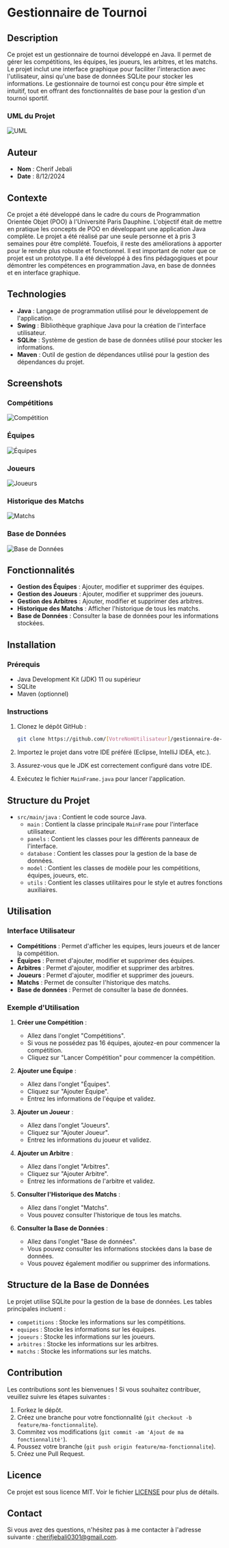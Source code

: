 # Gestionnaire de Tournoi

## Description

Ce projet est un gestionnaire de tournoi développé en Java. Il permet de gérer les compétitions, les équipes, les joueurs, les arbitres, et les matchs. Le projet inclut une interface graphique pour faciliter l'interaction avec l'utilisateur, ainsi qu'une base de données SQLite pour stocker les informations. Le gestionnaire de tournoi est conçu pour être simple et intuitif, tout en offrant des fonctionnalités de base pour la gestion d'un tournoi sportif.

### UML du Projet

![UML](ClasseUML.png)

## Auteur

- **Nom** : Cherif Jebali
- **Date** : 8/12/2024

## Contexte

Ce projet a été développé dans le cadre du cours de Programmation Orientée Objet (POO) à l'Université Paris Dauphine. L'objectif était de mettre en pratique les concepts de POO en développant une application Java complète. Le projet a été réalisé par une seule personne et à pris 3 semaines pour être complété. Touefois, il reste des améliorations à apporter pour le rendre plus robuste et fonctionnel.
Il est important de noter que ce projet est un prototype. Il a été développé à des fins pédagogiques et pour démontrer les compétences en programmation Java, en base de données et en interface graphique.

## Technologies

- **Java** : Langage de programmation utilisé pour le développement de l'application.
- **Swing** : Bibliothèque graphique Java pour la création de l'interface utilisateur.
- **SQLite** : Système de gestion de base de données utilisé pour stocker les informations.
- **Maven** : Outil de gestion de dépendances utilisé pour la gestion des dépendances du projet.

## Screenshots

### Compétitions

![Compétition](screenshots/competition.JPG)

### Équipes

![Équipes](screenshots/ajouer_equipe.JPG)

### Joueurs

![Joueurs](screenshots/ajouter_joueur.JPG)

### Historique des Matchs

![Matchs](screenshots/historique_matchs.JPG)

### Base de Données

![Base de Données](screenshots/vue_bdd.JPG)

## Fonctionnalités

- **Gestion des Équipes** : Ajouter, modifier et supprimer des équipes.
- **Gestion des Joueurs** : Ajouter, modifier et supprimer des joueurs.
- **Gestion des Arbitres** : Ajouter, modifier et supprimer des arbitres.
- **Historique des Matchs** : Afficher l'historique de tous les matchs.
- **Base de Données** : Consulter la base de données pour les informations stockées.

## Installation

### Prérequis

- Java Development Kit (JDK) 11 ou supérieur
- SQLite
- Maven (optionnel)

### Instructions

1. Clonez le dépôt GitHub :

    ```bash
    git clone https://github.com/[VotreNomUtilisateur]/gestionnaire-de-tournoi.git
    ```

2. Importez le projet dans votre IDE préféré (Eclipse, IntelliJ IDEA, etc.).

3. Assurez-vous que le JDK est correctement configuré dans votre IDE.

4. Exécutez le fichier `MainFrame.java` pour lancer l'application.

## Structure du Projet

- `src/main/java` : Contient le code source Java.
  - `main` : Contient la classe principale `MainFrame` pour l'interface utilisateur.
  - `panels` : Contient les classes pour les différents panneaux de l'interface.
  - `database` : Contient les classes pour la gestion de la base de données.
  - `model` : Contient les classes de modèle pour les compétitions, équipes, joueurs, etc.
  - `utils` : Contient les classes utilitaires pour le style et autres fonctions auxiliaires.

## Utilisation

### Interface Utilisateur

- **Compétitions** : Permet d'afficher les equipes, leurs joueurs et de lancer la compétition.
- **Équipes** : Permet d'ajouter, modifier et supprimer des équipes.
- **Arbitres** : Permet d'ajouter, modifier et supprimer des arbitres.
- **Joueurs** : Permet d'ajouter, modifier et supprimer des joueurs.
- **Matchs** : Permet de consulter l'historique des matchs.
- **Base de données** : Permet de consulter la base de données.

### Exemple d'Utilisation

1. **Créer une Compétition** :
    - Allez dans l'onglet "Compétitions".
    - Si vous ne possédez pas 16 équipes, ajoutez-en pour commencer la compétition.
    - Cliquez sur "Lancer Compétition" pour commencer la compétition.

2. **Ajouter une Équipe** :
    - Allez dans l'onglet "Équipes".
    - Cliquez sur "Ajouter Équipe".
    - Entrez les informations de l'équipe et validez.

3. **Ajouter un Joueur** :
    - Allez dans l'onglet "Joueurs".
    - Cliquez sur "Ajouter Joueur".
    - Entrez les informations du joueur et validez.

4. **Ajouter un Arbitre** :
    - Allez dans l'onglet "Arbitres".
    - Cliquez sur "Ajouter Arbitre".
    - Entrez les informations de l'arbitre et validez.

5. **Consulter l'Historique des Matchs** :
    - Allez dans l'onglet "Matchs".
    - Vous pouvez consulter l'historique de tous les matchs.

6. **Consulter la Base de Données** :
    - Allez dans l'onglet "Base de données".
    - Vous pouvez consulter les informations stockées dans la base de données.
    - Vous pouvez également modifier ou supprimer des informations.

## Structure de la Base de Données

Le projet utilise SQLite pour la gestion de la base de données. Les tables principales incluent :

- `competitions` : Stocke les informations sur les compétitions.
- `equipes` : Stocke les informations sur les équipes.
- `joueurs` : Stocke les informations sur les joueurs.
- `arbitres` : Stocke les informations sur les arbitres.
- `matchs` : Stocke les informations sur les matchs.

## Contribution

Les contributions sont les bienvenues ! Si vous souhaitez contribuer, veuillez suivre les étapes suivantes :

1. Forkez le dépôt.
2. Créez une branche pour votre fonctionnalité (`git checkout -b feature/ma-fonctionnalite`).
3. Commitez vos modifications (`git commit -am 'Ajout de ma fonctionnalité'`).
4. Poussez votre branche (`git push origin feature/ma-fonctionnalite`).
5. Créez une Pull Request.

## Licence

Ce projet est sous licence MIT. Voir le fichier [LICENSE](LICENSE) pour plus de détails.

## Contact

Si vous avez des questions, n'hésitez pas à me contacter à l'adresse suivante : [cherifjebali0301@gmail.com](mailto:cherifjebali0301@gmail.com).
